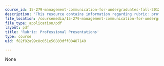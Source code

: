 ```yaml
---
course_id: 15-279-management-communication-for-undergraduates-fall-2012
description: 'This resource contains information regarding rubric: professional presentations.'
file_location: /coursemedia/15-279-management-communication-for-undergraduates-fall-2012/f82f82a99c8c051e50883dff08487140_MIT15_279F12_rubrcPrsnt.pdf
file_type: application/pdf
layout: pdf
title: 'Rubric: Professional Presentations'
type: course
uid: f82f82a99c8c051e50883dff08487140

---
```

None